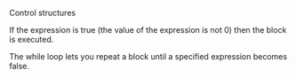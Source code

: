 Control structures

If the expression is true (the value of the expression is not 0) then the block is executed.

The while loop lets you repeat a block until a specified expression becomes false.
